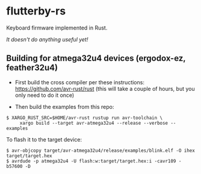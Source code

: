 # flutterby-rs
Keyboard firmware implemented in Rust.

*It doesn't do anything useful yet!*

## Building for atmega32u4 devices (ergodox-ez, feather32u4)

* First build the cross compiler per these instructions: https://github.com/avr-rust/rust (this will take a couple of hours, but you only need to do it once)

* Then build the examples from this repo:

```
$ XARGO_RUST_SRC=$HOME/avr-rust rustup run avr-toolchain \
     xargo build --target avr-atmega32u4 --release --verbose --examples
```

To flash it to the target device:

```
$ avr-objcopy target/avr-atmega32u4/release/examples/blink.elf -O ihex target/target.hex
$ avrdude -p atmega32u4 -U flash:w:target/target.hex:i -cavr109 -b57600 -D
```
